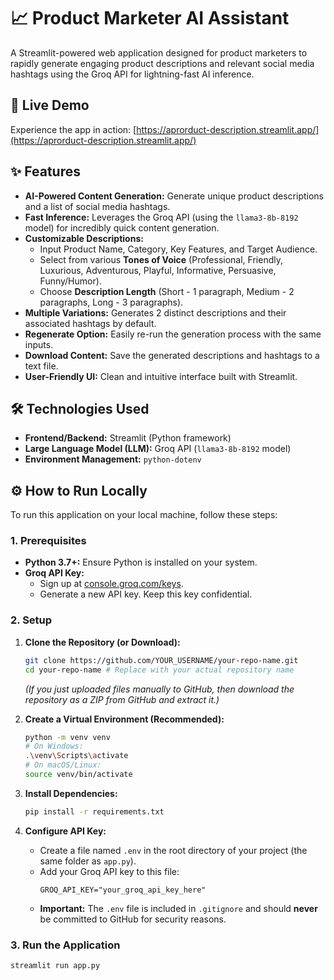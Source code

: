 # 📈 Product Marketer AI Assistant

A Streamlit-powered web application designed for product marketers to rapidly generate engaging product descriptions and relevant social media hashtags using the Groq API for lightning-fast AI inference.

## 🚀 Live Demo

Experience the app in action: [https://aprorduct-description.streamlit.app/](https://aprorduct-description.streamlit.app/)

## ✨ Features

*   **AI-Powered Content Generation:** Generate unique product descriptions and a list of social media hashtags.
*   **Fast Inference:** Leverages the Groq API (using the `llama3-8b-8192` model) for incredibly quick content generation.
*   **Customizable Descriptions:**
    *   Input Product Name, Category, Key Features, and Target Audience.
    *   Select from various **Tones of Voice** (Professional, Friendly, Luxurious, Adventurous, Playful, Informative, Persuasive, Funny/Humor).
    *   Choose **Description Length** (Short - 1 paragraph, Medium - 2 paragraphs, Long - 3 paragraphs).
*   **Multiple Variations:** Generates 2 distinct descriptions and their associated hashtags by default.
*   **Regenerate Option:** Easily re-run the generation process with the same inputs.
*   **Download Content:** Save the generated descriptions and hashtags to a text file.
*   **User-Friendly UI:** Clean and intuitive interface built with Streamlit.

## 🛠️ Technologies Used

*   **Frontend/Backend:** Streamlit (Python framework)
*   **Large Language Model (LLM):** Groq API (`llama3-8b-8192` model)
*   **Environment Management:** `python-dotenv`

## ⚙️ How to Run Locally

To run this application on your local machine, follow these steps:

### 1. Prerequisites

*   **Python 3.7+:** Ensure Python is installed on your system.
*   **Groq API Key:**
    *   Sign up at [console.groq.com/keys](https://console.groq.com/keys).
    *   Generate a new API key. Keep this key confidential.

### 2. Setup

1.  **Clone the Repository (or Download):**
    ```bash
    git clone https://github.com/YOUR_USERNAME/your-repo-name.git
    cd your-repo-name # Replace with your actual repository name
    ```
    *(If you just uploaded files manually to GitHub, then download the repository as a ZIP from GitHub and extract it.)*

2.  **Create a Virtual Environment (Recommended):**
    ```bash
    python -m venv venv
    # On Windows:
    .\venv\Scripts\activate
    # On macOS/Linux:
    source venv/bin/activate
    ```

3.  **Install Dependencies:**
    ```bash
    pip install -r requirements.txt
    ```

4.  **Configure API Key:**
    *   Create a file named `.env` in the root directory of your project (the same folder as `app.py`).
    *   Add your Groq API key to this file:
        ```
        GROQ_API_KEY="your_groq_api_key_here"
        ```
    *   **Important:** The `.env` file is included in `.gitignore` and should **never** be committed to GitHub for security reasons.

### 3. Run the Application

```bash
streamlit run app.py
